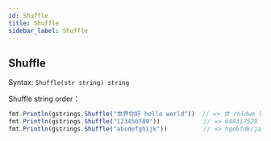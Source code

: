 ```yaml
---
id: Shuffle
title: Shuffle
sidebar_label: Shuffle
---
```



## Shuffle
Syntax: `Shuffle(str string) string`

Shuffle string order：
```js
fmt.Println(gstrings.Shuffle("世界你好 hello world"))  // => 世 rhldwe l好你oo界l
fmt.Println(gstrings.Shuffle("123456789"))            // => 648317529
fmt.Println(gstrings.Shuffle("abcdefghijk"))          // => hgebfdkcjai
```
